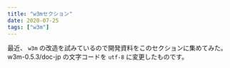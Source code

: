```yaml
---
title: "w3mセクション"
date: 2020-07-25
tags: ["w3m"]
---
```


最近、 `w3m` の改造を試みているので開発資料をこのセクションに集めてみた。
w3m-0.5.3/doc-jp の文字コードを `utf-8` に変更したものです。
